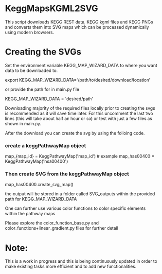 # KeggMapsKGML2SVG

This script downloads KEGG REST data, KEGG kgml files and KEGG PNGs and converts them into SVG maps which can be processed dynamically using modern browsers.

# Creating the SVGs

Set the environment variable KEGG_MAP_WIZARD_DATA to where you want data to be downloaded to.

export KEGG_MAP_WIZARD_DATA='/path/to/desired/download/location'

or provide the path for in main.py file

KEGG_MAP_WIZARD_DATA = 'desired/path'

Downloading majority of the required files locally prior to creating the svgs is recommended as it will save time later.
For this uncomment the last two lines (this will take about half an hour or so) or test with just a few files as shown in main.py.

After the download you can create the svg by using the folloing code.

### create a keggPathwayMap object
map_{map_id} = KeggPathwayMap('map_id') # example map_has00400 = KeggPathwayMap('hsa00400') 
### Then create SVG from the keggPathwayMap object
map_has00400.create_svg_map() 

the output will be stored in a folder called SVG_outputs within the provided path for KEGG_MAP_WIZARD_DATA

One can further use various color functions to color specific elements within the pathway maps 

Please explore the color_function_base.py and color_functions+linear_gradient.py files for further detail


# Note:
This is a work in progress and this is being continuously updated in order to make existing tasks more efficient and to add new functionalities.


